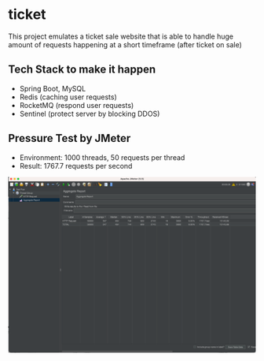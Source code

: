 # ticket

This project emulates a ticket sale website that is able to handle huge amount of requests happening at a short timeframe (after ticket on sale)

## Tech Stack to make it happen
* Spring Boot, MySQL
* Redis (caching user requests)
* RocketMQ (respond user requests)
* Sentinel (protect server by blocking DDOS)

## Pressure Test by JMeter
* Environment: 1000 threads, 50 requests per thread
* Result: 1767.7 requests per second

![jmeter result](jmeter/Screenshot%202022-12-27%20at%206.10.00%20AM.png)